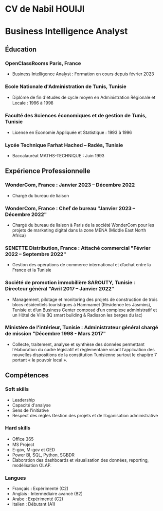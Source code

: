 # CV de Nabil HOUIJI

# Business Intelligence Analyst

## Éducation
### OpenClassRooms Paris, France
- Business Intelligence Analyst : Formation en cours depuis février 2023
### Ecole Nationale d'Administration de Tunis, Tunisie
- Diplôme de ﬁn d'études de cycle moyen en Administration Régionale et Locale : 1996 à 1998
### Faculté des Sciences économiques et de gestion de Tunis, Tunisie
- License en Economie Appliquée et Statistique : 1993 à 1996
### Lycée Technique Farhat Hached – Radès, Tunisie
- Baccalauréat MATHS-TECHNIQUE : Juin 1993

## Expérience Professionnelle
### WonderCom, France : Janvier 2023  – Décembre 2022
- Chargé du bureau de liaison

### WonderCom, France : Chef de bureau "Janvier 2023  – Décembre 2022"
- Chargé du bureau de liaison à Paris de la société WonderCom pour les projets de marketing digital dans la zone MENA (Middle East North Africa) 
### SENETTE Distribution, France : Attaché commercial "Février 2022 – Septembre 2022"
- Gestion des opérations de commerce international et d’achat entre la France et la Tunisie

### Société de promotion immobilière SAROUTY, Tunisie : Directeur général "Avril 2017 – Janvier 2022"
- Management, pilotage et monitoring des projets de construction de trois blocs résidentiels touristiques à Hammamet (Résidence les Jasmins), Tunisie et d’un Business Center composé d’un complexe administratif et un Hôtel de Ville (IQ smart building & Radisson les berges du lac)

### Ministère de l'intérieur, Tunisie : Administrateur général chargé de mission "Décembre 1998 - Mars 2017"
- Collecte, traitement, analyse et synthèse des données permettant l’élaboration du cadre législatif et règlementaire visant l’application des nouvelles dispositions de la constitution Tunisienne surtout le chapitre 7 portant « le pouvoir local ».


## Compétences

### Soft skills
- Leadership
- Capacité d'analyse
- Sens de l'initiative
- Respect des règles Gestion des projets et de l’oganisation administrative

### Hard skills
- Oﬃce 365
- MS Project
- E-gov, M-gov et GED
- Power BI, SQL, Python, SGBDR
- Élaboration des dashboards et visualisation des données, reporting, modélisation OLAP.

### Langues
- Français : Expérimenté (C2)
- Anglais :  Intermédiaire avancé (B2)
- Arabe : Expérimenté (C2)
- Italien : Débutant (A1)
